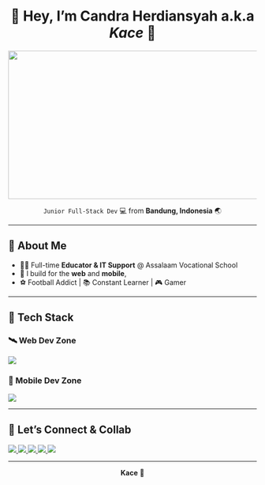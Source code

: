 <h1 align="center">
  👾 Hey, I’m <strong>Candra Herdiansyah</strong> a.k.a <em>Kace</em> 🧠
</h1>

<div align="center">
  <img src="https://media.giphy.com/media/hp3dmEypS0FaQ/giphy.gif" width="600" height="300"/>
</div>

<p align="center">
  <code>Junior Full-Stack Dev</code> 💻 from <strong>Bandung, Indonesia</strong> 🌏  
</p>

---

## 🚀 About Me

- 🧑‍🏫 Full-time <strong>Educator & IT Support</strong> @ Assalaam Vocational School
- 🧬 I build for the **web** and **mobile**,
- ⚽ Football Addict | 📚 Constant Learner | 🎮 Gamer


---

## 🧠 Tech Stack

### 🛰 Web Dev Zone
<p>
  <img src="https://skillicons.dev/icons?i=php,laravel,js,nodejs,express,react" />
</p>

### 📱 Mobile Dev Zone
<p>
  <img src="https://skillicons.dev/icons?i=flutter,react,java" />
</p>

---


## 🤝 Let’s Connect & Collab

<p align="left">
  <a href="https://linkedin.com/in/kangcandraa">
    <img src="https://img.shields.io/badge/LinkedIn-0077B5?style=for-the-badge&logo=linkedin&logoColor=white">
  </a>
  <a href="https://youtube.com/candraherdiansyah">
    <img src="https://img.shields.io/badge/YouTube-FF0000?style=for-the-badge&logo=youtube&logoColor=white">
  </a>
  <a href="https://twitter.com/kangcandra_">
    <img src="https://img.shields.io/badge/X-000000?style=for-the-badge&logo=x&logoColor=white">
  </a>
  <a href="https://medium.com/@candraherdiansyah14">
    <img src="https://img.shields.io/badge/Medium-000000?style=for-the-badge&logo=medium&logoColor=white">
  </a>
  <a href="https://instagram.com/kangcandra_">
    <img src="https://img.shields.io/badge/Instagram-E4405F?style=for-the-badge&logo=instagram&logoColor=white" />
  </a>
</p>

---

<p align="center">
 <strong>Kace</strong></em> 🧢
</p>
